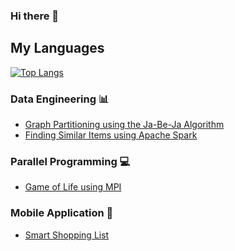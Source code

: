### Hi there 👋

## My Languages

[![Top Langs](https://github-readme-stats.vercel.app/api/top-langs/?username=NathanLabbe&layout=compact&bg_color=30,e96443,904e95&title_color=fff&text_color=fff)](https://github.com/NathanLabbe)

<!--
**NathanLabbe/NathanLabbe** is a ✨ _special_ ✨ repository because its `README.md` (this file) appears on your GitHub profile.

Here are some ideas to get you started:

- 🔭 I’m currently working on ...
- 🌱 I’m currently learning ...
- 👯 I’m looking to collaborate on ...
- 🤔 I’m looking for help with ...
- 💬 Ask me about ...
- 📫 How to reach me: ...
- 😄 Pronouns: ...
- ⚡ Fun fact: ...
-->
### Data Engineering 📊

* [Graph Partitioning using the Ja-Be-Ja Algorithm](https://github.com/NathanLabbe/Data_Mining_Grah_Partioning)
* [Finding Similar Items using Apache Spark](https://github.com/NathanLabbe/Data_Mining_Similar_Items)

### Parallel Programming 💻
* [Game of Life using MPI](https://github.com/NathanLabbe/GameOfLifeMPI)

### Mobile Application 📱
* [Smart Shopping List](https://github.com/NathanLabbe/BuyingListOCR)

